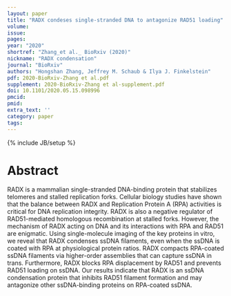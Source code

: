 ```yaml
---
layout: paper
title: "RADX condeses single-stranded DNA to antagonize RAD51 loading"
volume:
issue:
pages:
year: "2020"
shortref: "Zhang_et al._ BioRxiv (2020)"
nickname: "RADX condensation"
journal: "BioRxiv"
authors: "Hongshan Zhang, Jeffrey M. Schaub & Ilya J. Finkelstein"
pdf: 2020-BioRxiv-Zhang et al.pdf
supplement: 2020-BioRxiv-Zhang et al-supplement.pdf
doi: 10.1101/2020.05.15.098996
pmcid:
pmid:
extra_text: ''
category: paper
tags:
---
```

{% include JB/setup %}

# Abstract
RADX is a mammalian single-stranded DNA-binding protein that stabilizes telomeres and stalled replication forks. Cellular biology studies have shown that the balance between RADX and Replication Protein A (RPA) activities is critical for DNA replication integrity. RADX is also a negative regulator of RAD51-mediated homologous recombination at stalled forks. However, the mechanism of RADX acting on DNA and its interactions with RPA and RAD51 are enigmatic. Using single-molecule imaging of the key proteins in vitro, we reveal that RADX condenses ssDNA filaments, even when the ssDNA is coated with RPA at physiological protein ratios. RADX compacts RPA-coated ssDNA filaments via higher-order assemblies that can capture ssDNA in trans. Furthermore, RADX blocks RPA displacement by RAD51 and prevents RAD51 loading on ssDNA. Our results indicate that RADX is an ssDNA condensation protein that inhibits RAD51 filament formation and may antagonize other ssDNA-binding proteins on RPA-coated ssDNA.